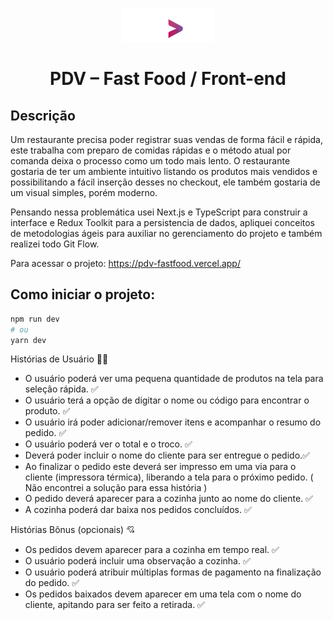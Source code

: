 <p align="center">
  <img src="https://github.com/deviobr/code-patterns/blob/main/images/devio.webp?raw=true" />
</p>

<h1 align="center">PDV – Fast Food / Front-end</h1>


## Descrição

Um restaurante precisa poder registrar suas vendas de forma fácil e rápida, este trabalha com preparo de comidas rápidas e o método atual por comanda deixa o processo como um todo mais lento. O restaurante gostaria de ter um ambiente intuitivo listando os produtos mais vendidos e possibilitando a fácil inserção desses no checkout, ele também gostaria de um visual simples, porém moderno.

Pensando nessa problemática usei Next.js e TypeScript para construir a interface e Redux Toolkit para a persistencia de dados, apliquei conceitos de metodologias ágeis para auxiliar no gerenciamento do projeto e também realizei todo Git Flow.

Para acessar o projeto: https://pdv-fastfood.vercel.app/

## Como iniciar o projeto:

```bash
npm run dev
# ou
yarn dev

```

Histórias de Usuário 🧑‍🍳
- O usuário poderá ver uma pequena quantidade de produtos na tela para seleção rápida. ✅
- O usuário terá a opção de digitar o nome ou código para encontrar o produto. ✅
- O usuário irá poder adicionar/remover itens e acompanhar o resumo do pedido. ✅
- O usuário poderá ver o total e o troco. ✅
- Deverá poder incluir o nome do cliente para ser entregue o pedido.✅
- Ao finalizar o pedido este deverá ser impresso em uma via para o cliente (impressora térmica), liberando a tela para o próximo pedido. ( Não encontrei a solução para essa história )
- O pedido deverá aparecer para a cozinha junto ao nome do cliente. ✅
- A cozinha poderá dar baixa nos pedidos concluídos. ✅


Histórias Bônus (opcionais) 💘
- Os pedidos devem aparecer para a cozinha em tempo real. ✅
- O usuário poderá incluir uma observação a cozinha. ✅
- O usuário poderá atribuir múltiplas formas de pagamento na finalização do pedido. ✅
- Os pedidos baixados devem aparecer em uma tela com o nome do cliente, apitando para ser feito a retirada. ✅

